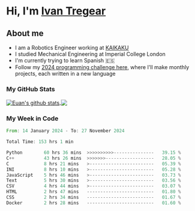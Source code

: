 # Hi, I'm [Ivan Tregear](https://www.linkedin.com/in/ivantregear/)

## About me

* I am a Robotics Engineer working at [KAIKAKU](https://github.com/KAIKAKU-AI)
* I studied Mechanical Engineering at Imperial College London
* I'm currently trying to learn Spanish :es:
* Follow my [2024 programming challenge here](https://github.com/ITregear?tab=repositories), where I'll make monthly projects, each written in a new language


### My GitHub Stats

<a href="#my-github-stats">
  <img align="center" src="https://github-readme-stats.vercel.app/api?username=itregear&count_private=true&show_icons=true&include_all_commits=true&theme=material-palenight" alt="Euan's github stats" />
</a>

<a href="#my-github-stats">
  <img align="center" src="https://github-readme-stats.vercel.app/api/top-langs/?username=itregear&layout=compact&theme=material-palenight" />
</a>

### My Week in Code
<!--START_SECTION:waka-->

```rust
From: 14 January 2024 - To: 27 November 2024

Total Time: 153 hrs 1 min

Python        60 hrs 36 mins  >>>>>>>>>>---------------   39.15 %
C++           43 hrs 26 mins  >>>>>>>------------------   28.05 %
C             8 hrs 21 mins   >------------------------   05.39 %
INI           8 hrs 10 mins   >------------------------   05.28 %
JavaScript    5 hrs 46 mins   >------------------------   03.73 %
Text          5 hrs 30 mins   >------------------------   03.56 %
CSV           4 hrs 44 mins   >------------------------   03.07 %
HTML          2 hrs 47 mins   -------------------------   01.80 %
CSS           2 hrs 34 mins   -------------------------   01.67 %
Docker        2 hrs 28 mins   -------------------------   01.60 %
```

<!--END_SECTION:waka-->
